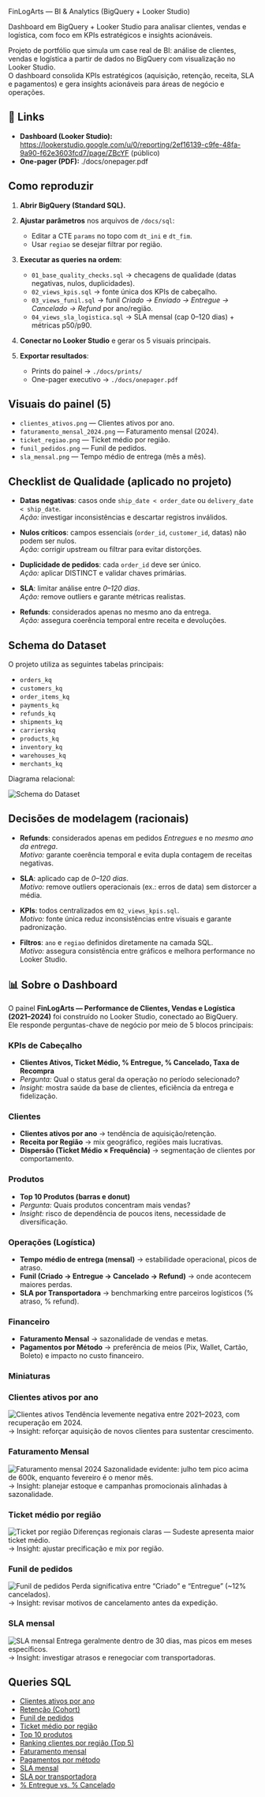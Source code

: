 FinLogArts — BI & Analytics
(BigQuery + Looker Studio)

Dashboard em BigQuery + Looker Studio para analisar clientes, vendas e logística, com foco em KPIs estratégicos e insights acionáveis.  

Projeto de portfólio que simula um case real de BI: análise de clientes, vendas e logística a partir de dados no BigQuery com visualização no Looker Studio.  
O dashboard consolida KPIs estratégicos (aquisição, retenção, receita, SLA e pagamentos) e gera insights acionáveis para áreas de negócio e operações.  



## 🔗 Links
- **Dashboard (Looker Studio):** https://lookerstudio.google.com/u/0/reporting/2ef16139-c9fe-48fa-9a90-f62e3603fcd7/page/ZBcYF  (público)
- **One-pager (PDF):** ./docs/onepager.pdf

##  Como reproduzir

1. **Abrir BigQuery (Standard SQL).**

2. **Ajustar parâmetros** nos arquivos de `/docs/sql`:  
   - Editar a CTE `params` no topo com `dt_ini` e `dt_fim`.  
   - Usar `regiao` se desejar filtrar por região.

3. **Executar as queries na ordem**:  
   - `01_base_quality_checks.sql` → checagens de qualidade (datas negativas, nulos, duplicidades).  
   - `02_views_kpis.sql` → fonte única dos KPIs de cabeçalho.  
   - `03_views_funil.sql` → funil *Criado → Enviado → Entregue → Cancelado → Refund* por ano/região.  
   - `04_views_sla_logistica.sql` → SLA mensal (cap 0–120 dias) + métricas p50/p90.

4. **Conectar no Looker Studio** e gerar os 5 visuais principais.

5. **Exportar resultados**:  
   - Prints do painel → `./docs/prints/`  
   - One-pager executivo → `./docs/onepager.pdf`


##  Visuais do painel (5)
- `clientes_ativos.png` — Clientes ativos por ano.
- `faturamento_mensal_2024.png` — Faturamento mensal (2024).
- `ticket_regiao.png` — Ticket médio por região.
- `funil_pedidos.png` — Funil de pedidos.
- `sla_mensal.png` — Tempo médio de entrega (mês a mês).

## Checklist de Qualidade (aplicado no projeto)

- **Datas negativas**: casos onde `ship_date < order_date` ou `delivery_date < ship_date`.  
  *Ação:* investigar inconsistências e descartar registros inválidos.  

- **Nulos críticos**: campos essenciais (`order_id`, `customer_id`, datas) não podem ser nulos.  
  *Ação:* corrigir upstream ou filtrar para evitar distorções.  

- **Duplicidade de pedidos**: cada `order_id` deve ser único.  
  *Ação:* aplicar DISTINCT e validar chaves primárias.  

- **SLA**: limitar análise entre *0–120 dias*.  
  *Ação:* remove outliers e garante métricas realistas.  

- **Refunds**: considerados apenas no mesmo ano da entrega.  
  *Ação:* assegura coerência temporal entre receita e devoluções.


##  Schema do Dataset

O projeto utiliza as seguintes tabelas principais:

- `orders_kq`
- `customers_kq`
- `order_items_kq`
- `payments_kq`
- `refunds_kq`
- `shipments_kq`
- `carrierskq`
- `products_kq`
- `inventory_kq`
- `warehouses_kq`
- `merchants_kq`

Diagrama relacional:

![Schema do Dataset](docs/prints/schema.png)


## Decisões de modelagem (racionais)

- **Refunds**: considerados apenas em pedidos *Entregues* e no *mesmo ano da entrega*.  
  *Motivo:* garante coerência temporal e evita dupla contagem de receitas negativas.  

- **SLA**: aplicado cap de *0–120 dias*.  
  *Motivo:* remove outliers operacionais (ex.: erros de data) sem distorcer a média.  

- **KPIs**: todos centralizados em `02_views_kpis.sql`.  
  *Motivo:* fonte única reduz inconsistências entre visuais e garante padronização.  

- **Filtros**: `ano` e `regiao` definidos diretamente na camada SQL.  
  *Motivo:* assegura consistência entre gráficos e melhora performance no Looker Studio.


## 📊 Sobre o Dashboard

O painel **FinLogArts — Performance de Clientes, Vendas e Logística (2021–2024)** foi construído no Looker Studio, conectado ao BigQuery.  
Ele responde perguntas-chave de negócio por meio de 5 blocos principais:

### KPIs de Cabeçalho
- **Clientes Ativos, Ticket Médio, % Entregue, % Cancelado, Taxa de Recompra**  
- *Pergunta:* Qual o status geral da operação no período selecionado?  
- *Insight:* mostra saúde da base de clientes, eficiência da entrega e fidelização.

### Clientes
- **Clientes ativos por ano** → tendência de aquisição/retenção.  
- **Receita por Região** → mix geográfico, regiões mais lucrativas.  
- **Dispersão (Ticket Médio × Frequência)** → segmentação de clientes por comportamento.

### Produtos
- **Top 10 Produtos (barras e donut)**  
- *Pergunta:* Quais produtos concentram mais vendas?  
- *Insight:* risco de dependência de poucos itens, necessidade de diversificação.

### Operações (Logística)
- **Tempo médio de entrega (mensal)** → estabilidade operacional, picos de atraso.  
- **Funil (Criado → Entregue → Cancelado → Refund)** → onde acontecem maiores perdas.  
- **SLA por Transportadora** → benchmarking entre parceiros logísticos (% atraso, % refund).

### Financeiro
- **Faturamento Mensal** → sazonalidade de vendas e metas.  
- **Pagamentos por Método** → preferência de meios (Pix, Wallet, Cartão, Boleto) e impacto no custo financeiro.


### Miniaturas
### Clientes ativos por ano
![Clientes ativos](docs/prints/clientes_ativos.png)
Tendência levemente negativa entre 2021–2023, com recuperação em 2024.  
→ Insight: reforçar aquisição de novos clientes para sustentar crescimento.

### Faturamento Mensal
![Faturamento mensal 2024](docs/prints/faturamento_mensal_2024.png)
Sazonalidade evidente: julho tem pico acima de 600k, enquanto fevereiro é o menor mês.  
→ Insight: planejar estoque e campanhas promocionais alinhadas à sazonalidade.

### Ticket médio por região
![Ticket por região](docs/prints/ticket_regiao.png)
Diferenças regionais claras — Sudeste apresenta maior ticket médio.  
→ Insight: ajustar precificação e mix por região.

### Funil de pedidos
![Funil de pedidos](docs/prints/funil_pedidos.png)
Perda significativa entre “Criado” e “Entregue” (~12% cancelados).  
→ Insight: revisar motivos de cancelamento antes da expedição.

### SLA mensal
![SLA mensal](docs/prints/sla_mensal.png)
Entrega geralmente dentro de 30 dias, mas picos em meses específicos.  
→ Insight: investigar atrasos e renegociar com transportadoras.

## Queries SQL
- [Clientes ativos por ano](docs/sql/clientes_ativos_ano.sql)  
- [Retenção (Cohort)](docs/sql/retencao_cohort.sql)  
- [Funil de pedidos](docs/sql/funil_pedidos.sql)  
- [Ticket médio por região](docs/sql/ticket_medio_regiao.sql)  
- [Top 10 produtos](docs/sql/top10_produtos.sql)  
- [Ranking clientes por região (Top 5)](docs/sql/ranking_clientes_regiao.sql)  
- [Faturamento mensal](docs/sql/faturamento_mensal.sql)  
- [Pagamentos por método](docs/sql/pagamentos_metodo.sql)  
- [SLA mensal](docs/sql/sla_mensal.sql)  
- [SLA por transportadora](docs/sql/sla_transportadora.sql)  
- [% Entregue vs. % Cancelado](docs/sql/kpi_cabecalho_entregue_cancelado.sql)  




